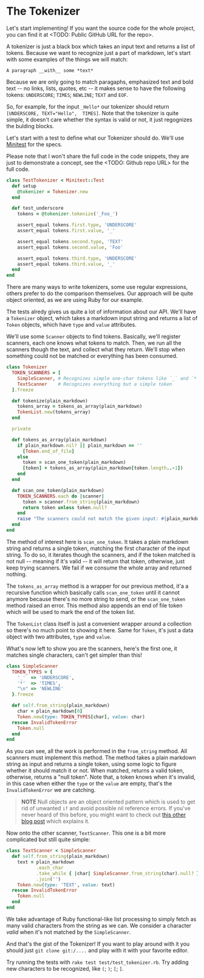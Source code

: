 # The Tokenizer
Let's start implementing! If you want the source code for the whole project, you
can find it at <TODO: Public GitHub URL for the repo>.

A tokenizer is just a black box which takes an input text and returns a list of
tokens. Because we want to recognize just a part of markdown, let's start with
some examples of the things we will match:

```
A paragraph __with__ some *text*
```

Because we are only going to match paragaphs, emphasized text and bold text -- no links,
lists, quotes, etc -- it makes sense to have the following tokens: `UNDERSCORE`;
`TIMES`; `NEWLINE`; `TEXT` and `EOF`.

So, for example, for the input `_Hello*` our tokenizer should return
`[UNDERSCORE, TEXT="Hello",  TIMES]`. Note that the tokenizer is quite simple,
it doesn't care whether the syntax is valid or not, it just regognizes the
bulding blocks.

Let's start with a test to define what our Tokenizer should do. We'll use
[Minitest](https://github.com/seattlerb/minitest) for the specs.

Please note that I won't share the full code in the code snippets, they are just
to demonstrate a concept, see the <TODO: Github repo URL> for the full code.

```ruby
class TestTokenizer < Minitest::Test
  def setup
    @tokenizer = Tokenizer.new
  end

  def test_underscore
    tokens = @tokenizer.tokenize('_Foo_')

    assert_equal tokens.first.type, 'UNDERSCORE'
    assert_equal tokens.first.value, '_'

    assert_equal tokens.second.type, 'TEXT'
    assert_equal tokens.second.value, 'Foo'

    assert_equal tokens.third.type, 'UNDERSCORE'
    assert_equal tokens.third.value, '_'
  end
end
```

There are many ways to write tokenizers, some use regular expressions, others
prefer to do the comparison themselves. Our approach will be quite object oriented,
as we are using Ruby for our example.

The tests alredy gives us quite a lot of information about our API. We'll have
a `Tokenizer` object, which takes a markdown input string and returns a list
of `Token` objects, which have `type` and `value` attributes.

We'll use some `Scanner` objects to find tokens. Basically, we'll register scanners, each one knows what tokens to match. Then, we run all the scanners though the text,
and collect what they return. We'll stop when something could not be matched
or everything has been consumed.

```ruby
class Tokenizer
  TOKEN_SCANNERS = [
    SimpleScanner, # Recognizes simple one-char tokens like `_` and `*`
    TextScanner    # Recognizes everything but a simple token
  ].freeze

  def tokenize(plain_markdown)
    tokens_array = tokens_as_array(plain_markdown)
    TokenList.new(tokens_array)
  end  

  private

  def tokens_as_array(plain_markdown)
    if plain_markdown.nil? || plain_markdown == ''
      [Token.end_of_file]
    else
      token = scan_one_token(plain_markdown)
      [token] + tokens_as_array(plain_markdown[token.length..-1])
    end
  end

  def scan_one_token(plain_markdown)
    TOKEN_SCANNERS.each do |scanner|
      token = scanner.from_string(plain_markdown)
      return token unless token.null?
    end
    raise "The scanners could not match the given input: #{plain_markdown}"
  end
end
```

The method of interest here is `scan_one_token`. It takes a plain markdown string
and returns a single token, matching the first character of the input string. To
do so, it iterates though the scanners, and if the token matched is not null
-- meaning if it's valid -- it will return that token, otherwise, just keep
trying scanners. We fail if we consume the whole array and returned nothing.

The `tokens_as_array` method is a wrapper for our previous method, it'a a
recursive function which basically calls `scan_one_token` until it cannot
anymore because there's no more string to send, or the `scan_one_token` method
raised an error. This method also appends an end of file token which will be
used to mark the end of the token list.

The `TokenList` class itself is just a convenient wrapper around a collection so
there's no much point to showing it here. Same for `Token`, it's just a data
object with two attributes, `type` and `value`.

What's now left to show you are the scanners, here's the first one, it
matches single characters, can't get simpler than this!

```ruby
class SimpleScanner
  TOKEN_TYPES = {
    '_'  => 'UNDERSCORE',
    '*'  => 'TIMES',
    "\n" => 'NEWLINE'
  }.freeze

  def self.from_string(plain_markdown)
    char = plain_markdown[0]
    Token.new(type: TOKEN_TYPES[char], value: char)
  rescue InvalidTokenError
    Token.null
  end
end
```

As you can see, all the work is performed in the `from_string` method. All
scanners must implement this method. The method takes a plain markdown string
as input and returns a single token, using some logic to figure whether it
should match it or not. When matched, returns a valid token, otherwise, returns
a "null token". Note that, a token knows when it's invalid, in this case when
either the `type` or the `value` are empty, that's the `InvalidTokenError` we
are catching.

> __NOTE__ Null objects are an object oriented pattern which is used to get rid
> of unwanted `if` and avoid possible nil reference errors. If you've never
> heard of this before, you might want to check out [this other blog post](https://blog.beezwax.net/2016/03/25/avoid-nil-checks-code-confidently-be-happy/)
which explains it.

Now onto the other scanner, `TextScanner`. This one is a bit more complicated
but still quite simple:

```ruby
class TextScanner < SimpleScanner
  def self.from_string(plain_markdown)
    text = plain_markdown
           .each_char
           .take_while { |char| SimpleScanner.from_string(char).null? }
           .join('')
    Token.new(type: 'TEXT', value: text)
  rescue InvalidTokenError
    Token.null
  end
end
```

We take advantage of Ruby functional-like list processing to simply fetch as
many valid characters from the string as we can. We consider a character _valid_
when it's not matched by the `SimpleScanner`.

And that's the gist of the Tokenizer! If you want to play around with it you
should just `git clone git:/....` and play with it with your favorite editor.

Try running the tests with `rake test test/test_tokenizer.rb`. Try adding new
characters to be recognized, like `(`; `)`; `[`; `]`.
